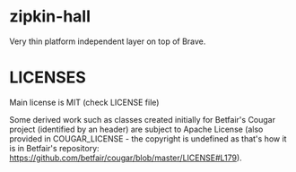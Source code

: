 # zipkin-hall
Very thin platform independent layer on top of Brave.

# LICENSES
Main license is MIT (check LICENSE file)

Some derived work such as classes created initially for Betfair's Cougar project (identified by an header) are subject to Apache License (also provided in COUGAR_LICENSE - the copyright is undefined as that's how it is in Betfair's repository: https://github.com/betfair/cougar/blob/master/LICENSE#L179). 
